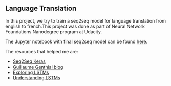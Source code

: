 ## Language Translation

In this project, we try to train a seq2seq model for language translation from english to french.This project was done as part of Neural Network Foundations Nanodegree program at Udacity. 

The Jupyter notebook with final seq2seq model can be found [here](https://nbviewer.jupyter.org/github/abishekarun/Language-Translation/blob/master/language_translation.ipynb).

The resources that helped me are:

+ [Seq2Seq Keras](https://blog.keras.io/a-ten-minute-introduction-to-sequence-to-sequence-learning-in-keras.html)
+ [Guillaume Genthial blog](https://guillaumegenthial.github.io/sequence-to-sequence.html)
+ [Exploring LSTMs](http://blog.echen.me/2017/05/30/exploring-lstms/)
+ [Understanding LSTMs](http://colah.github.io/posts/2015-08-Understanding-LSTMs/)
